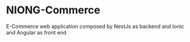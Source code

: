 # NIONG-Commerce

E-Commerce web application composed by NestJs as backend and Ionic and Angular as front end

